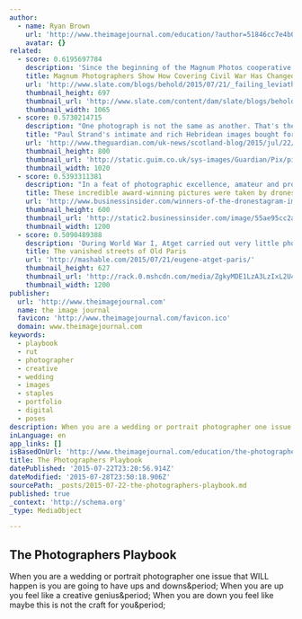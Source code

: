 ```yaml
---
author:
  - name: Ryan Brown
    url: 'http://www.theimagejournal.com/education/?author=51846cc7e4b09995885b5f86'
    avatar: {}
related:
  - score: 0.6195697784
    description: 'Since the beginning of the Magnum Photos cooperative agency, its elite photographers have been covering conflicts, including civil wars, around the world. But in the decades since its founding in 1947, the nature of warfare has changed, as has the nature of photojournalism. The exhibition, "Failing Leviathan: Magnum Photographers and...'
    title: Magnum Photographers Show How Covering Civil War Has Changed
    url: 'http://www.slate.com/blogs/behold/2015/07/21/_failing_leviathan_magnum_photographers_and_civil_war_is_on_display_at_the.html'
    thumbnail_height: 697
    thumbnail_url: 'http://www.slate.com/content/dam/slate/blogs/behold/2015/07/Failing/PAR198443.jpg/_jcr_content/renditions/cq5dam.web.1280.1280.jpeg'
    thumbnail_width: 1065
  - score: 0.5730214715
    description: "One photograph is not the same as another. That's the primary revelation from news that the Scottish National Portrait Gallery has bought nine images from the Hebridean work of renowned American photographer Paul Strand. Strand's classic book Tir a'Mhurain (Land of Bent Grass), written with essayist Basil Davidson, is the most acclaimed photographic book of twentieth century Scotland."
    title: "Paul Strand's intimate and rich Hebridean images bought for Scottish gallery"
    url: 'http://www.theguardian.com/uk-news/scotland-blog/2015/jul/22/paul-strands-intimate-and-rich-hebridean-images-bought-for-scottish-gallery'
    thumbnail_height: 800
    thumbnail_url: 'http://static.guim.co.uk/sys-images/Guardian/Pix/pictures/2015/7/22/1437552723387/d5e423ae-9eeb-47e4-a6be-469efc01643a-1020x800.jpeg'
    thumbnail_width: 1020
  - score: 0.5393311381
    description: "In a feat of photographic excellence, amateur and professional drone nerds have proven a point they've been trying to make for years: drones can shoot. Photographs, that is; and stunning ones at that. Dronestagram - the first social network dedicated solely to drone snaps - announced winners of its second annual aerial photography contest earlier this month."
    title: These incredible award-winning pictures were taken by drones
    url: 'http://www.businessinsider.com/winners-of-the-dronestagram-image-contest-2015-2015-7?op=1'
    thumbnail_height: 600
    thumbnail_url: 'http://static2.businessinsider.com/image/55ae95cc2acae7c23f8b60cb/these-incredible-award-winning-pictures-were-taken-by-drones.jpg'
    thumbnail_width: 1200
  - score: 0.5090489388
    description: 'During World War I, Atget carried out very little photographic work. He hid his negatives in the basement of his house, and in 1920 he sold them to the French government. He considered his project complete. Atget was a partial recluse and made no artistic statements about his work.'
    title: The vanished streets of Old Paris
    url: 'http://mashable.com/2015/07/21/eugene-atget-paris/'
    thumbnail_height: 627
    thumbnail_url: 'http://rack.0.mshcdn.com/media/ZgkyMDE1LzA3LzIxL2U4L2F0Z2V0MTMxMS41ZmIyNC5qcGcKcAl0aHVtYgkxMjAweDYyNyMKZQlqcGc/8c0f3e51/dfd/atget-1311.jpg'
    thumbnail_width: 1200
publisher:
  url: 'http://www.theimagejournal.com'
  name: the image journal
  favicon: 'http://www.theimagejournal.com/favicon.ico'
  domain: www.theimagejournal.com
keywords:
  - playbook
  - rut
  - photographer
  - creative
  - wedding
  - images
  - staples
  - portfolio
  - digital
  - poses
description: When you are a wedding or portrait photographer one issue that WILL happen is you are going to have ups and downs. When you are up you feel like a creative genius. When you are down you feel like maybe this is not the craft for you.
inLanguage: en
app_links: []
isBasedOnUrl: 'http://www.theimagejournal.com/education/the-photographers-playbook'
title: The Photographers Playbook
datePublished: '2015-07-22T23:20:56.914Z'
dateModified: '2015-07-28T23:50:18.906Z'
sourcePath: _posts/2015-07-22-the-photographers-playbook.md
published: true
_context: 'http://schema.org'
_type: MediaObject

---
```

<article style=""><h1>The Photographers Playbook</h1><p>When you are a wedding or portrait photographer one issue that WILL happen is you are going to have ups and downs&amp;period; When you are up you feel like a creative genius&amp;period; When you are down you feel like maybe this is not the craft for you&amp;period;</p></article>
